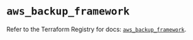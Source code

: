 # `aws_backup_framework`

Refer to the Terraform Registry for docs: [`aws_backup_framework`](https://registry.terraform.io/providers/hashicorp/aws/5.83.1/docs/resources/backup_framework).
